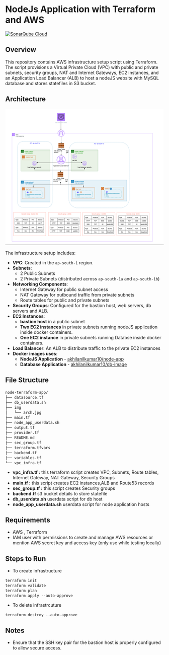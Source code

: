 # NodeJs Application with Terraform and AWS

[![SonarQube Cloud](https://sonarcloud.io/images/project_badges/sonarcloud-dark.svg)](https://sonarcloud.io/summary/new_code?id=akhil-a_node-terraform-app)

## Overview
This repository contains AWS infrastructure setup script using Terraform. The script provisions a Virtual Private Cloud (VPC) with public and private subnets, security groups, NAT and Internet Gateways, EC2 instances, and an Application Load Balancer (ALB) to host a nodeJS website with MySQL database and stores statefiles in S3 bucket.

## Architecture
<img src="img/arch.jpg" alt="Architecture" width="600">

The infrastructure setup includes:
- **VPC**: Created in the `ap-south-1` region.
- **Subnets**:
  - 2 Public Subnets
  - 2 Private Subnets (distributed across `ap-south-1a` and `ap-south-1b`)
- **Networking Components**:
  - Internet Gateway for public subnet access
  - NAT Gateway for outbound traffic from private subnets
  - Route tables for public and private subnets
- **Security Groups**: Configured for the bastion host, web servers, db servers and ALB.
- **EC2 Instances**:
  -  **bastion host** in a public subnet
  - **Two EC2 instances** in private subnets running nodeJS application inside docker containers.
  - **One EC2 instance** in private subnets running Databse inside docker containers.
- **Load Balancer**: An ALB to distribute traffic to the private EC2 instances
- **Docker images uses**:
  - **NodeJS Application** - [akhilanilkumar10/node-app](https://hub.docker.com/repository/docker/akhilanilkumar10/node-app/general)
  - **Database Application** - [akhilanilkumar10/db-image](https://hub.docker.com/repository/docker/akhilanilkumar10/db-image/general)


## File Structure
```
node-terraform-app/
├── datasource.tf
├── db_userdata.sh
├── img
│   └── arch.jpg
├── main.tf
├── node_app_userdata.sh
├── output.tf
├── provider.tf
├── README.md
├── sec_group.tf
├── terraform.tfvars
├── backend.tf
├── variables.tf
└── vpc_infra.tf
```
 - **vpc_infra.tf :**    this terraform script creates VPC, Subnets, Route tables, Internet Gateway, NAT Gateway, Security Groups
 - **main.tf :**      this script creates EC2 instances,ALB and Route53 records
 - **sec_group.tf :**       this script creates Security groups
 - **backend.tf**   s3 bucket details to store statefile
 - **db_userdata.sh**   userdata script for db host
 - **node_app_userdata.sh**   userdata script for node application hosts
 
## Requirements
- AWS , Terraform 
- IAM user with permissions to create and manage AWS resources or mention AWS secret key and access key (only use while testing locally)

## Steps to Run

- To create infrastructure
```
terraform init
terraform validate
terraform plan
terraform apply --auto-approve
```
- To delete infrastrcuture

```
terraform destroy --auto-approve
```

## Notes
- Ensure that the SSH key pair for the bastion host is properly configured to allow secure access.
